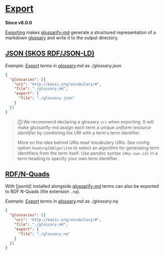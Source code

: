 # [Export](#export)

**Since v6.0.0**

[Exporting][1] makes [glossarify-md][2] generate a structured representation of a markdown [glossary][3] and write it to the output directory.

## [JSON (SKOS RDF/JSON-LD)](#json-skos-rdfjson-ld)

*Example: [Export][1] terms in [glossary][3].md as ./glossary.json*

```json
{
  "glossaries": [{
    "uri": "http://basic.org/vocabulary/#",
    "file": "./glossary.md",
    "export": {
      "file": "./glossary.json"
    }
  }]
}
```

> **ⓘ** We recommend declaring a glossary `uri` when exporting. It will make glossarify-md assign each term a unique *uniform resource identifier* by combining the URI with a term's term identifier.
>
> More on the idea behind URIs read Vocabulary URIs. See config option `headingIdAlgorithm` to select an algorithm for generating term identifiers from the term itself. Use pandoc syntax `{#my-own-id}` in a term heading to specify your own term identifier.

## [RDF/N-Quads](#rdfn-quads)

With \[jsonld] installed alongside [glossarify-md][2] terms can also be exported to RDF N-Quads (file extension `.nq`).

*Example: [Export][1] terms in [glossary][3].md as ./glossary.nq*

```json
{
  "glossaries": [{
    "uri": "http://basic.org/vocabulary/#",
    "file": "./glossary.md",
    "export": {
      "file": "./glossary.nq"
    }
  }]
}
```

[1]: https://github.com/about-code/glossarify-md/tree/master/doc/export.md

[2]: https://github.com/about-code/glossarify-md

[3]: https://github.com/about-code/glossarify-md/tree/master/doc/glossary.md
